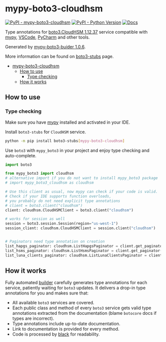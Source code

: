 # mypy-boto3-cloudhsm

[![PyPI - mypy-boto3-cloudhsm](https://img.shields.io/pypi/v/mypy-boto3-cloudhsm.svg?color=blue)](https://pypi.org/project/mypy-boto3-cloudhsm)
[![PyPI - Python Version](https://img.shields.io/pypi/pyversions/mypy-boto3-cloudhsm.svg?color=blue)](https://pypi.org/project/mypy-boto3-cloudhsm)
[![Docs](https://img.shields.io/readthedocs/mypy-boto3-builder.svg?color=blue)](https://mypy-boto3-builder.readthedocs.io/)

Type annotations for
[boto3.CloudHSM 1.12.37](https://boto3.amazonaws.com/v1/documentation/api/1.12.37/reference/services/cloudhsm.html#CloudHSM) service
compatible with [mypy](https://github.com/python/mypy), [VSCode](https://code.visualstudio.com/),
[PyCharm](https://www.jetbrains.com/pycharm/) and other tools.

Generated by [mypy-boto3-buider 1.0.6](https://github.com/vemel/mypy_boto3_builder).

More information can be found on [boto3-stubs](https://pypi.org/project/boto3-stubs/) page.

- [mypy-boto3-cloudhsm](#mypy-boto3-cloudhsm)
  - [How to use](#how-to-use)
    - [Type checking](#type-checking)
  - [How it works](#how-it-works)

## How to use

### Type checking

Make sure you have [mypy](https://github.com/python/mypy) installed and activated in your IDE.

Install `boto3-stubs` for `CloudHSM` service.

```bash
python -m pip install boto3-stubs[mypy-boto3-cloudhsm]
```

Use `boto3` with `mypy_boto3` in your project and enjoy type checking and auto-complete.

```python
import boto3

from mypy_boto3 import cloudhsm
# alternative import if you do not want to install mypy_boto3 package
# import mypy_boto3_cloudhsm as cloudhsm

# Use this client as usual, now mypy can check if your code is valid.
# Check if your IDE supports function overloads,
# you probably do not need explicit type annotations
# client = boto3.client("cloudhsm")
client: cloudhsm.CloudHSMClient = boto3.client("cloudhsm")

# works for session as well
session = boto3.session.Session(region="us-west-1")
session_client: cloudhsm.CloudHSMClient = session.client("cloudhsm")


# Paginators need type annotation on creation
list_hapgs_paginator: cloudhsm.ListHapgsPaginator = client.get_paginator("list_hapgs")
list_hsms_paginator: cloudhsm.ListHsmsPaginator = client.get_paginator("list_hsms")
list_luna_clients_paginator: cloudhsm.ListLunaClientsPaginator = client.get_paginator("list_luna_clients")
```

## How it works

Fully automated [builder](https://github.com/vemel/mypy_boto3_builder) carefully generates
type annotations for each service, patiently waiting for `boto3` updates. It delivers
a drop-in type annotations for you and makes sure that:

- All available `boto3` services are covered.
- Each public class and method of every `boto3` service gets valid type annotations
  extracted from the documentation (blame `botocore` docs if types are incorrect).
- Type annotations include up-to-date documentation.
- Link to documentation is provided for every method.
- Code is processed by [black](https://github.com/psf/black) for readability.